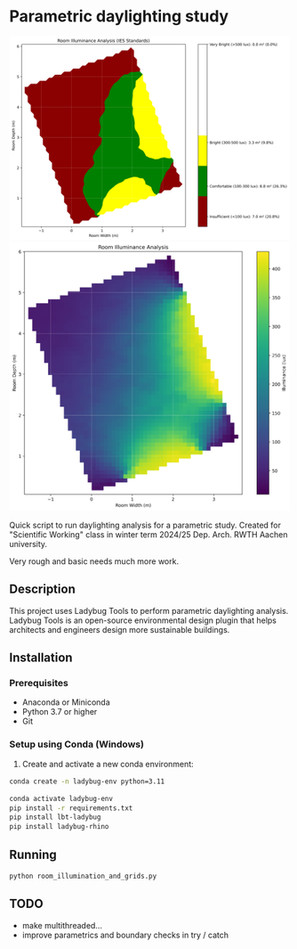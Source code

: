# Parametric daylighting study

![Comfort zones example](img/comfort_S001.png)
![Example of a heatmap](img/heatmap_S001.png)




Quick script to run daylighting analysis for a parametric study. 
Created for "Scientific Working" class in winter term 2024/25  Dep. Arch. RWTH Aachen university.

Very rough and basic needs much more work.

## Description

This project uses Ladybug Tools to perform parametric daylighting analysis. Ladybug Tools is an open-source environmental design plugin that helps architects and engineers design more sustainable buildings.

## Installation

### Prerequisites
- Anaconda or Miniconda
- Python 3.7 or higher
- Git

### Setup using Conda (Windows)

1. Create and activate a new conda environment:

```bash
conda create -n ladybug-env python=3.11
```


```bash
conda activate ladybug-env
pip install -r requirements.txt
pip install lbt-ladybug
pip install ladybug-rhino
```

## Running
```bash
python room_illumination_and_grids.py
````
## TODO
- make multithreaded... 
- improve parametrics and boundary checks in try / catch
